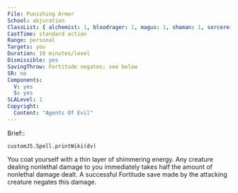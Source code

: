 ```yaml
---
File: Punishing Armor
School: abjuration
ClassList: { alchemist: 1, bloodrager: 1, magus: 1, shaman: 1, sorcerer: 1, wizard: 1, spiritualist: 1, summoner: 1, unchained summoner: 1 }
CastTime: standard action
Range: personal
Targets: you
Duration: 10 minutes/level
Dismissible: yes
SavingThrow: Fortitude negates; see below
SR: no
Components:
  V: yes
  S: yes
SLALevel: 1
Copyright:
  Content: "Agents Of Evil"
---
```

Brief:: 

```dataviewjs
customJS.Spell.printWiki(dv)
```

You coat yourself with a thin layer of shimmering energy. Any creature dealing nonlethal damage to you immediately takes half the amount of nonlethal damage dealt. A successful Fortitude save made by the attacking creature negates this damage.
